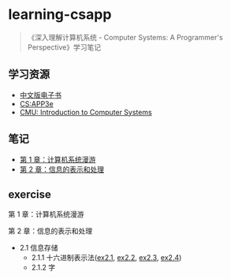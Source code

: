 # learning-csapp

> 《深入理解计算机系统 - Computer Systems: A Programmer's Perspective》学习笔记

## 学习资源

- [中文版电子书](https://hansimov.gitbook.io/csapp/)
- [CS:APP3e](http://csapp.cs.cmu.edu/3e/home.html)
- [CMU: Introduction to Computer Systems](http://www.cs.cmu.edu/afs/cs/academic/class/15213-s16/www/schedule.html)

## 笔记

- [第 1 章：计算机系统漫游](./ch1/note.md)
- [第 2 章：信息的表示和处理](./ch2/note.md)

## exercise
第 1 章：计算机系统漫游

第 2 章：信息的表示和处理
- 2.1 信息存储
  - 2.1.1 十六进制表示法([ex2.1](./ch2/2-1.md), [ex2.2](./ch2/2-2.md), [ex2.3](./ch2/2-3.md), [ex2.4](./ch2/2-4.md))
  - 2.1.2 字
